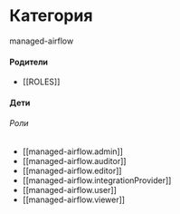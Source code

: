 # Категория

managed-airflow


#### Родители

- [[ROLES]]


#### Дети

###### Роли
- [[managed-airflow.admin]]
- [[managed-airflow.auditor]]
- [[managed-airflow.editor]]
- [[managed-airflow.integrationProvider]]
- [[managed-airflow.user]]
- [[managed-airflow.viewer]]
